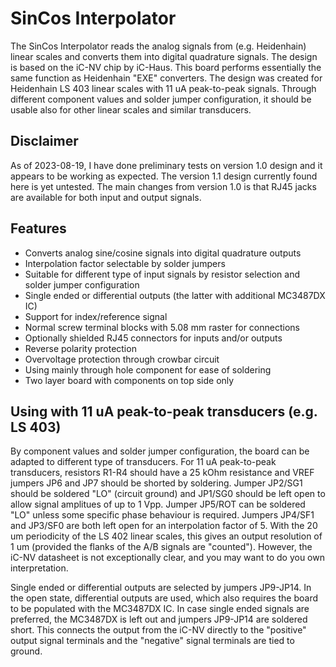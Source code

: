 # SinCos Interpolator

The SinCos Interpolator reads the analog signals from (e.g. Heidenhain) linear scales and converts them into digital quadrature signals. The design is based on the iC-NV chip by iC-Haus. This board performs essentially the same function as Heidenhain "EXE" converters. The design was created for Heidenhain LS 403 linear scales with 11 uA peak-to-peak signals. Through different component values and solder jumper configuration, it should be usable also for other linear scales and similar transducers.

## Disclaimer
As of 2023-08-19, I have done preliminary tests on version 1.0 design and it appears to be working as expected. The version 1.1 design currently found here is yet untested. The main changes from version 1.0 is that RJ45 jacks are available for both input and output signals.

## Features
- Converts analog sine/cosine signals into digital quadrature outputs
- Interpolation factor selectable by solder jumpers
- Suitable for different type of input signals by resistor selection and solder jumper configuration
- Single ended or differential outputs (the latter with additional MC3487DX IC)
- Support for index/reference signal
- Normal screw terminal blocks with 5.08 mm raster for connections
- Optionally shielded RJ45 connectors for inputs and/or outputs
- Reverse polarity protection
- Overvoltage protection through crowbar circuit
- Using mainly through hole component for ease of soldering
- Two layer board with components on top side only

## Using with 11 uA peak-to-peak transducers (e.g. LS 403)

By component values and solder jumper configuration, the board can be adapted to different type of transducers. For 11 uA peak-to-peak transducers, resistors R1-R4 should have a 25 kOhm resistance and VREF jumpers JP6 and JP7 should be shorted by soldering. Jumper JP2/SG1 should be soldered "LO" (circuit ground) and JP1/SG0 should be left open to allow signal amplitues of up to 1 Vpp. Jumper JP5/ROT can be soldered "LO" unless some specific phase behaviour is required. Jumpers JP4/SF1 and JP3/SF0 are both left open for an interpolation factor of 5. With the 20 um periodicity of the LS 402 linear scales, this gives an output resolution of 1 um (provided the flanks of the A/B signals are "counted"). However, the iC-NV datasheet is not exceptionally clear, and you may want to do you own interpretation.

Single ended or differential outputs are selected by jumpers JP9-JP14. In the open state, differential outputs are used, which also requires the board to be populated with the MC3487DX IC. In case single ended signals are preferred, the MC3487DX is left out and jumpers JP9-JP14 are soldered short. This connects the output from the iC-NV directly to the "positive" output signal terminals and the "negative" signal terminals are tied to ground.

